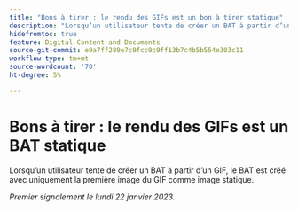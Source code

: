 ```yaml
---
title: "Bons à tirer : le rendu des GIFs est un bon à tirer statique"
description: "Lorsqu’un utilisateur tente de créer un BAT à partir d’un GIF, le BAT est créé avec uniquement la première image du GIF comme image statique."
hidefromtoc: true
feature: Digital Content and Documents
source-git-commit: e9a7ff289e7c9fcc9c9ff13b7c4b5b554e303c11
workflow-type: tm+mt
source-wordcount: '70'
ht-degree: 5%

---
```



# Bons à tirer : le rendu des GIFs est un BAT statique

Lorsqu’un utilisateur tente de créer un BAT à partir d’un GIF, le BAT est créé avec uniquement la première image du GIF comme image statique.

_Premier signalement le lundi 22 janvier 2023._
